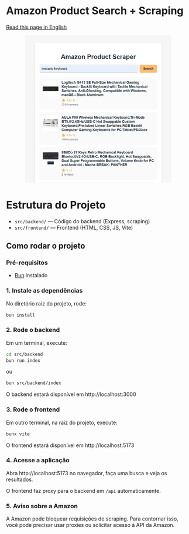# Amazon Product Search + Scraping
[Read this page in English](./README.en.md)

<p align="center">
  <img src="assets/screenshot.png" alt="Screenshot da aplicação" width="400"/>
</p>


# Estrutura do Projeto

- `src/backend/` — Código do backend (Express, scraping)
- `src/frontend/` — Frontend (HTML, CSS, JS, Vite)


## Como rodar o projeto

### Pré-requisitos
- [Bun](https://bun.sh/) instalado

### 1. Instale as dependências
No diretório raiz do projeto, rode:
```sh
bun install
```

### 2. Rode o backend
Em um terminal, execute:
```sh
cd src/backend
bun run index
```
ou
```sh
bun src/backend/index
```
O backend estará disponível em http://localhost:3000

### 3. Rode o frontend
Em outro terminal, na raiz do projeto, execute:
```sh
bunx vite
```
O frontend estará disponível em http://localhost:5173

### 4. Acesse a aplicação
Abra http://localhost:5173 no navegador, faça uma busca e veja os resultados.

O frontend faz proxy para o backend em `/api` automaticamente.

### 5. Aviso sobre a Amazon
A Amazon pode bloquear requisições de scraping. Para contornar isso, você pode precisar usar proxies ou solicitar acesso à API da Amazon.
